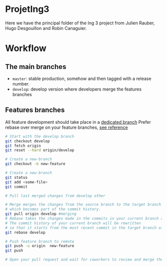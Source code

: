 # ProjetIng3

Here we have the principal folder of the Ing 3 project from Julien Rauber, Hugo Desgouillon and Robin Canaguier.

# <a name="workflow"></a> Workflow

## The main branches
-   `master`: stable production, somehow and then tagged with a release number.
-   `develop`: develop version where developers merge the features branches

## Features branches
All feature development should take place in a [dedicated branch](https://www.atlassian.com/git/tutorials/comparing-workflows/feature-branch-workflow)
Prefer rebase over merge on your feature branches, [see reference](https://git-scm.com/book/en/v2/Git-Branching-Rebasing#_rebase_vs_merge)

``` bash
# Start with the develop branch
git checkout develop
git fetch origin
git reset --hard origin/develop

# Create a new-branch
git checkout -b new-feature

# Create a new-branch
git status
git add <some-file>
git commit

# Pull last merged changes from develop other

# Merge merges the changes from the source branch to the target branch using a merge commit,
# which becomes part of the commit history.
git pull origin develop #merging
# Rebase takes the changes made in the commits in your current branch and replays them on the history of another branch.
# The commit history of your current branch will be rewritten
# so that it starts from the most recent commit in the target branch of the rebase.
git rebase develop

# Push feature branch to remote
git push -u origin  new-feature
git push

# Open your pull request and wait for coworkers to review and merge the PL